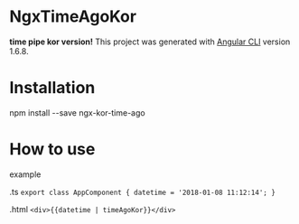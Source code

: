 # NgxTimeAgoKor
**time pipe kor version!**
This project was generated with [Angular CLI](https://github.com/angular/angular-cli) version 1.6.8.

# Installation
npm install --save ngx-kor-time-ago

# How to use

example

.ts
`
	export class AppComponent {
      datetime = '2018-01-08 11:12:14';
    }
`

.html
`
	<div>{{datetime | timeAgoKor}}</div>
`


